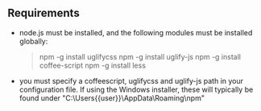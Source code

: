 ## Requirements

 - node.js must be installed, and the following modules must be installed globally:
 	> npm -g install uglifycss
 	> npm -g install uglify-js
 	> npm -g install coffee-script
 	> npm -g install less

 - you must specify a coffeescript, uglifycss and uglify-js path in your configuration file. If using the Windows installer, these will typically be found under "C:\Users\{{user}}\AppData\Roaming\npm"